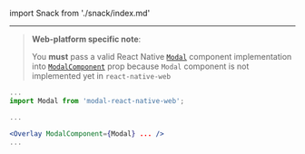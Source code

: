 import Snack from './snack/index.md'

<Snack />

<!-- To show the guide to configure the Overlay Component to a project.
This is not added as description in comments of the component so is added here. -->

---

> **Web-platform specific note**:
>
> You **must** pass a valid React Native [`Modal`](https://reactnative.dev/docs/modal) component implementation
> into [`ModalComponent`](#modalcomponent) prop because `Modal` component is not implemented yet in `react-native-web`

```jsx
...
import Modal from 'modal-react-native-web';

...

<Overlay ModalComponent={Modal} ... />
...
```

